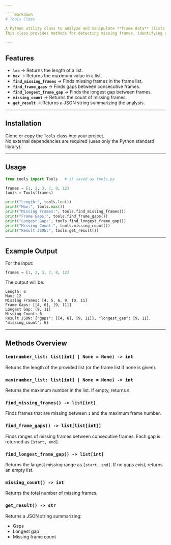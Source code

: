 ```yaml
---

````markdown
# Tools Class

A Python utility class to analyze and manipulate **frame data** (lists of integers representing frame numbers).  
This class provides methods for detecting missing frames, identifying gaps, and summarizing frame data.

---
```


## Features

- **`len`** → Returns the length of a list.  
- **`max`** → Returns the maximum value in a list.  
- **`find_missing_frames`** → Finds missing frames in the frame list.  
- **`find_frame_gaps`** → Finds gaps between consecutive frames.  
- **`find_longest_frame_gap`** → Finds the longest gap between frames.  
- **`missing_count`** → Returns the count of missing frames.  
- **`get_result`** → Returns a JSON string summarizing the analysis.  

---

## Installation

Clone or copy the `Tools` class into your project.  
No external dependencies are required (uses only the Python standard library).

---

## Usage

```python
from tools import Tools   # if saved as tools.py

frames = [1, 2, 3, 7, 8, 12]
tools = Tools(frames)

print("Length:", tools.len())  
print("Max:", tools.max())  
print("Missing Frames:", tools.find_missing_frames())  
print("Frame Gaps:", tools.find_frame_gaps())  
print("Longest Gap:", tools.find_longest_frame_gap())  
print("Missing Count:", tools.missing_count())  
print("Result JSON:", tools.get_result())
````

---

## Example Output

For the input:

```python
frames = [1, 2, 3, 7, 8, 12]
```

The output will be:

```
Length: 6
Max: 12
Missing Frames: [4, 5, 6, 9, 10, 11]
Frame Gaps: [[4, 6], [9, 11]]
Longest Gap: [9, 11]
Missing Count: 6
Result JSON: {"gaps": [[4, 6], [9, 11]], "longest_gap": [9, 11], "missing_count": 6}
```

---

## Methods Overview

### `len(number_list: list[int] | None = None) -> int`

Returns the length of the provided list (or the frame list if none is given).

### `max(number_list: list[int] | None = None) -> int`

Returns the maximum number in the list. If empty, returns `0`.

### `find_missing_frames() -> list[int]`

Finds frames that are missing between `1` and the maximum frame number.

### `find_frame_gaps() -> list[list[int]]`

Finds ranges of missing frames between consecutive frames.
Each gap is returned as `[start, end]`.

### `find_longest_frame_gap() -> list[int]`

Returns the largest missing range as `[start, end]`.
If no gaps exist, returns an empty list.

### `missing_count() -> int`

Returns the total number of missing frames.

### `get_result() -> str`

Returns a JSON string summarizing:

* Gaps
* Longest gap
* Missing frame count
